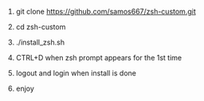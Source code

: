 1. git clone https://github.com/samos667/zsh-custom.git

2. cd zsh-custom

3. ./install_zsh.sh

4. CTRL+D when zsh prompt appears for the 1st time

5. logout and login when install is done

6. enjoy
